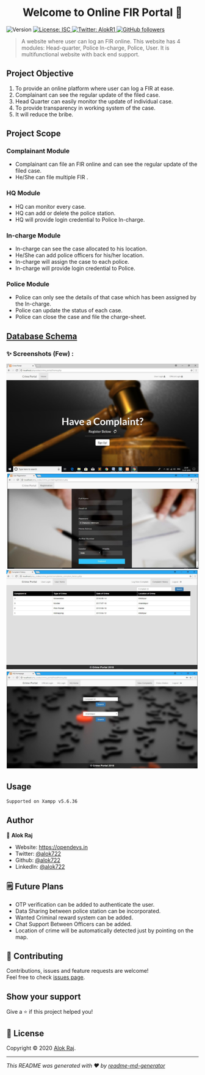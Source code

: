 <h1 align="center">Welcome to Online FIR Portal 👋</h1>
<p>
  <img alt="Version" src="https://img.shields.io/badge/version-1.0.0-blue.svg?cacheSeconds=2592000" />
  <a href="#" target="_blank">
    <img alt="License: ISC" src="https://img.shields.io/badge/License-ISC-yellow.svg" />
  </a>
  <a href="https://twitter.com/alok722" target="_blank">
    <img alt="Twitter: AlokR1" src="https://img.shields.io/twitter/follow/alok722.svg?style=social" />
  </a>
  <a href="https://github.com/alok722" target="_blank">
    <img alt="GitHub followers" src="https://img.shields.io/github/followers/alok722?style=social">                                       
  </a>
</p>

> A website where user can log an FIR online. This website has 4 modules: Head-quarter, Police In-charge, Police, User. It is multifunctional website with back end support.

## Project Objective
1. To provide an online platform where user can log a FIR at ease.
2. Complainant can see the regular update of the filed case.
3. Head Quarter can easily monitor the update of individual case.
4. To provide transparency in working system of the case.
5. It will reduce the bribe.

## Project Scope
### Complainant Module

-	Complainant can file an FIR online and can see the regular update of the filed case. 
-	He/She can file multiple FIR .

### HQ Module

-	HQ can monitor every case.
-	HQ can add or delete the police station.
-	HQ will provide login credential to Police In-charge. 

### In-charge Module
-	In-charge can see the case allocated to his location.
-	He/She can add police officers for his/her location. 
-	In-charge will assign the case to each police.
-	In-charge will provide login credential to Police.

### Police Module
-	Police can only see the details of that case which has been assigned by the In-charge.
-	Police can update the status of each case.
-	Police can close the case and file the charge-sheet.

## [Database Schema](./DB)

### ✨ Screenshots (Few) :
  ![](screenshot/home.jpg)
  ![](screenshot/complain.jpg)
  ![](screenshot/history.jpg)
  ![](screenshot/head.jpg)

## Usage

```sh
Supported on Xampp v5.6.36
```

## Author

👤 **Alok Raj**

* Website: https://opendevs.in
* Twitter: [@alok722](https://twitter.com/AlokR1)
* Github: [@alok722](https://github.com/alok722)
* LinkedIn: [@alok722](https://linkedin.com/in/alok722)

## 🗒 Future Plans

- OTP verification can be added to authenticate the user.
- Data Sharing between police station can be incorporated.
- Wanted Criminal reward system can be added.
- Chat Support Between Officers can be added.
- Location of crime will be automatically detected just by pointing on the map.

## 🤝 Contributing

Contributions, issues and feature requests are welcome!<br />Feel free to check [issues page](https://github.com/alok722/E-Crime-Management-System/issues). 

## Show your support

Give a ⭐️ if this project helped you!

## 📝 License

Copyright © 2020 [Alok Raj](https://github.com/alok722).

***
_This README was generated with ❤️ by [readme-md-generator](https://github.com/kefranabg/readme-md-generator)_
